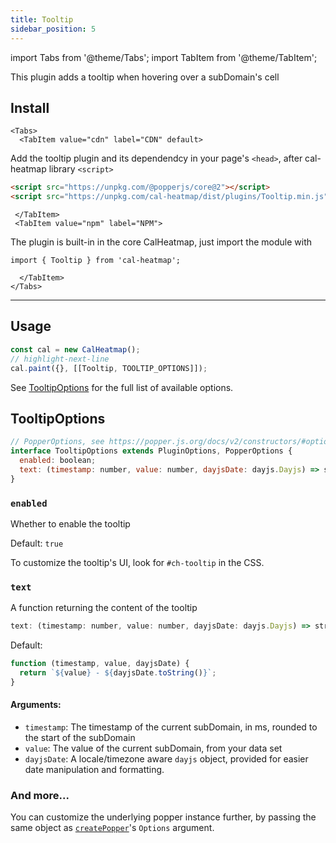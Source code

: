 ```yaml
---
title: Tooltip
sidebar_position: 5
---
```


import Tabs from '@theme/Tabs';
import TabItem from '@theme/TabItem';

<p className="subhead">This plugin adds a tooltip when hovering over a subDomain's cell</p>

## Install

```mdx-code-block
<Tabs>
  <TabItem value="cdn" label="CDN" default>
```

Add the tooltip plugin and its dependendcy in your page's `<head>`, after cal-heatmap library `<script>`

```html
<script src="https://unpkg.com/@popperjs/core@2"></script>
<script src="https://unpkg.com/cal-heatmap/dist/plugins/Tooltip.min.js"></script>
```

```mdx-code-block
 </TabItem>
 <TabItem value="npm" label="NPM">
```

The plugin is built-in in the core CalHeatmap, just import the module with

```
import { Tooltip } from 'cal-heatmap';
```

```mdx-code-block
  </TabItem>
</Tabs>
```

<hr/>

## Usage

```js
const cal = new CalHeatmap();
// highlight-next-line
cal.paint({}, [[Tooltip, TOOLTIP_OPTIONS]]);
```

See [TooltipOptions](#tooltipoptions) for the full list of available options.

## TooltipOptions

```js
// PopperOptions, see https://popper.js.org/docs/v2/constructors/#options
interface TooltipOptions extends PluginOptions, PopperOptions {
  enabled: boolean;
  text: (timestamp: number, value: number, dayjsDate: dayjs.Dayjs) => string;
}
```

### `enabled`

Whether to enable the tooltip

Default: `true`

To customize the tooltip's UI, look for `#ch-tooltip` in the CSS.

### `text`

A function returning the content of the tooltip

```js
text: (timestamp: number, value: number, dayjsDate: dayjs.Dayjs) => string;
```

Default:

```js
function (timestamp, value, dayjsDate) {
  return `${value} - ${dayjsDate.toString()}`;
}
```

#### Arguments:

- `timestamp`: The timestamp of the current subDomain, in ms, rounded to the start of the subDomain
- `value`: The value of the current subDomain, from your data set
- `dayjsDate`: A locale/timezone aware `dayjs` object, provided for easier date manipulation and formatting.

### And more...

You can customize the underlying popper instance further,
by passing the same object as [`createPopper`](https://popper.js.org/docs/v2/constructors/#options)'s `Options` argument.
